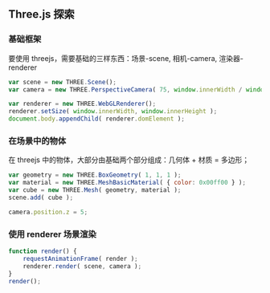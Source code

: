 ## Three.js 探索
### 基础框架
要使用 threejs，需要基础的三样东西：场景-scene, 相机-camera, 渲染器-renderer
``` javascript
var scene = new THREE.Scene();
var camera = new THREE.PerspectiveCamera( 75, window.innerWidth / window.innerHeight, 0.1, 1000 );

var renderer = new THREE.WebGLRenderer();
renderer.setSize( window.innerWidth, window.innerHeight );
document.body.appendChild( renderer.domElement );
```
### 在场景中的物体
在 threejs 中的物体，大部分由基础两个部分组成：几何体 + 材质 = 多边形；
``` javascript
var geometry = new THREE.BoxGeometry( 1, 1, 1 );
var material = new THREE.MeshBasicMaterial( { color: 0x00ff00 } );
var cube = new THREE.Mesh( geometry, material );
scene.add( cube );

camera.position.z = 5;
```
### 使用 renderer 场景渲染
``` javascript
function render() {
	requestAnimationFrame( render );
	renderer.render( scene, camera );
}
render();
```
